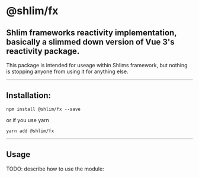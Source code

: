 @shlim/fx
===================

## Shlim frameworks reactivity implementation, basically a slimmed down version of Vue 3's reactivity package.

This package is intended for useage within Shlims framework, but nothing is stopping anyone from using it for anything else.

------------------
## Installation:

`npm install @shlim/fx --save`

or if you use yarn

`yarn add @shlim/fx`

--------
## Usage

TODO: describe how to use the module:
